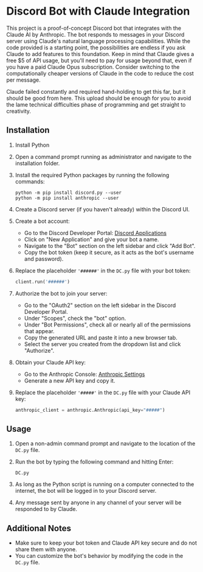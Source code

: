 # Discord Bot with Claude Integration

This project is a proof-of-concept Discord bot that integrates with the Claude AI by Anthropic. The bot responds to messages in your Discord server using Claude's natural language processing capabilities. While the code provided is a starting point, the possibilities are endless if you ask Claude to add features to this foundation. Keep in mind that Claude gives a free $5 of API usage, but you'll need to pay for usage beyond that, even if you have a paid Claude Opus subscription. Consider switching to the computationally cheaper versions of Claude in the code to reduce the cost per message.

Claude failed constantly and required hand-holding to get this far, but it should be good from here. This upload should be enough for you to avoid the lame technical difficulties phase of programming and get straight to creativity.

## Installation

1. Install Python

2. Open a command prompt running as administrator and navigate to the installation folder.

3. Install the required Python packages by running the following commands:
   ```
   python -m pip install discord.py --user
   python -m pip install anthropic --user
   ```

4. Create a Discord server (if you haven't already) within the Discord UI.

5. Create a bot account:
   - Go to the Discord Developer Portal: [Discord Applications](https://discord.com/developers/applications/)
   - Click on "New Application" and give your bot a name.
   - Navigate to the "Bot" section on the left sidebar and click "Add Bot".
   - Copy the bot token (keep it secure, as it acts as the bot's username and password).

6. Replace the placeholder `'######'` in the `DC.py` file with your bot token:
   ```python
   client.run('######')
   ```

7. Authorize the bot to join your server:
   - Go to the "OAuth2" section on the left sidebar in the Discord Developer Portal.
   - Under "Scopes", check the "bot" option.
   - Under "Bot Permissions", check all or nearly all of the permissions that appear.
   - Copy the generated URL and paste it into a new browser tab.
   - Select the server you created from the dropdown list and click "Authorize".

8. Obtain your Claude API key:
   - Go to the Anthropic Console: [Anthropic Settings](https://console.anthropic.com/settings/keys)
   - Generate a new API key and copy it.

9. Replace the placeholder `'#####'` in the `DC.py` file with your Claude API key:
   ```python
   anthropic_client = anthropic.Anthropic(api_key="#####")
   ```

## Usage

1. Open a non-admin command prompt and navigate to the location of the `DC.py` file.

2. Run the bot by typing the following command and hitting Enter:
   ```
   DC.py
   ```

3. As long as the Python script is running on a computer connected to the internet, the bot will be logged in to your Discord server.

4. Any message sent by anyone in any channel of your server will be responded to by Claude.

## Additional Notes

- Make sure to keep your bot token and Claude API key secure and do not share them with anyone.
- You can customize the bot's behavior by modifying the code in the `DC.py` file.
